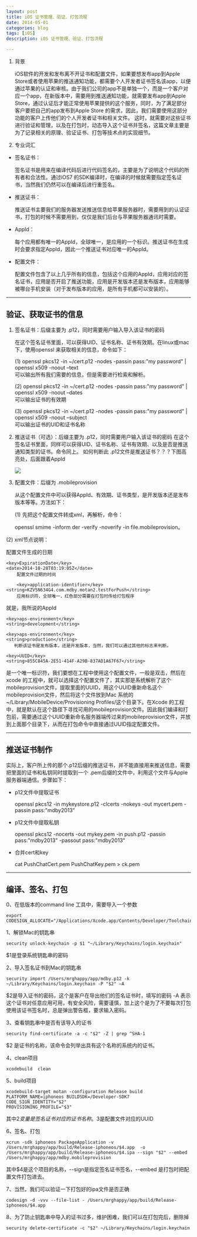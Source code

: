 ```yaml
---
layout: post
title: iOS 证书管理、验证、打包流程
date: 2014-05-01
categories: blog
tags: [iOS]
description: iOS 证书管理、验证、打包流程

---
```


1.  背景
    
    iOS软件的开发和发布离不开证书和配置文件，如果要想发布app到Apple Store或者使用苹果的推送通知功能，都需要个人开发者证书签名该app，以便通过苹果的认证和审核。由于我们公司的app不是单独一个，而是一个客户对应一个app，在新版本中，需要用到推送通知功能，就需要发布app到Apple Store，通过认证后才能正常使用苹果提供的这个服务，同时，为了满足部分客户要把自己的app发布到Apple Store 的需求，因此，我们需要使用这部分功能的客户上传他们的个人开发者证书和相关文件。 这时，就需要对这些证书进行验证和管理，以及在打包时，动态导入这个证书并签名，这篇文章主要是为了记录相关的原理、验证证书、打包等技术点的实现细节。

2.  专业词汇

*   签名证书：
    
    签名证书是用来在编译代码后进行代码签名的，主要是为了说明这个代码的所有者和合法性。通过iOS7 的SDK编译时，在编译的时候就需要指定签名证书，当然我们仍然可以在编译后进行重签名。

*   推送证书：
    
    推送证书主要我们的服务器发送推送信息给苹果服务器时，需要用到的认证证书，打包的时候不需要用到，仅仅是我们后台与苹果服务器通讯时需要。

*   AppId：
    
    每个应用都有唯一的AppId，全球唯一，是应用的一个标识。推送证书在生成时会要求指定AppId，因此一个推送证书对应唯一的AppId。

*   配置文件：
    
    配置文件包含了以上几乎所有的信息，包括这个应用的AppId，应用对应的签名证书，应用是否开启了推送功能，应用是开发版本还是发布版本，应用能够被哪台手机安装（对于发布版本的应用，是所有手机都可以安装的）。

* * *

## 验证、获取证书的信息

1.  签名证书：后缀主要为 .p12，同时需要用户输入导入该证书的密码
    
    在这个签名证书里面，可以获得UID、证书名称、证书有效期。在linux或mac下，使用openssl 来获取相关的信息，命令如下：
    
    (1) openssl pkcs12 -in ~/cert.p12 -nodes -passin pass:"my password" | openssl x509 -noout –text  
    可以输出所有我们需要的信息，但是需要进行检索和解析。
    
    (2) openssl pkcs12 -in ~/cert.p12 -nodes -passin pass:"my password" | openssl x509 -noout –dates  
    可以输出证书的有效期
    
    (3) openssl pkcs12 -in ~/cert.p12 -nodes -passin pass:"my password" | openssl x509 -noout –subject  
    可以输出证书的UID和证书名称

2.  推送证书（可选）：后缀主要为 .p12，同时需要用户输入该证书的密码 在这个签名证书里面，同样可以获得UID、证书名称、证书有效期、以及是否是推送通知类型的证书。命令同上。 如何判断此 .p12文件是推送证书？？？下图高亮处，后面跟着AppId
    
    ![][1]

3.  配置文件：后缀为 .mobileprovision
    
    从这个配置文件中可以获得AppId、有效期、证书类型，是开发版本还是发布版本等等。方法如下：
    
    (1) 先把这个配置文件转成xml，再解析，命令：
    
    openssl smime -inform der -verify -noverify -in file.mobileprovision。

(2) xml节点说明：

配置文件生成的日期

    <key>ExpirationDate</key>
    <date>2014-10-28T03:19:05Z</date>
        配置文件过期的时间
    
        <key>application-identifier</key>
    <string>KZV5N634G4.com.mdby.motan2.testForPush</string>
        应用标识符，全球唯一，红色部分需要在打包时传给打包程序
    

就是，我所说的AppId

    <key>aps-environment</key>
    <string>development</string>
    
    <key>aps-environment</key>
    <string>production</string>
       判断该证书是发布版本，还是开发版本，当然，我们可以通过其他的标志来判断。
    
    <key>UUID</key>
    <string>855C845A-2E51-414F-A29B-837AD1A67F67</string>
    

是一个唯一标识符，我们要想在工程中使用这个配置文件，一般是双击，然后在xcode 的工程中，就可以选择这个配置文件了，其实那是系统解析了这个mobileprovision文件，提取里面的UUID，用这个UUID重新命名这个mobileprovision文件，然后将这个文件放到Mac 系统的~/Library/MobileDevice/Provisioning Profiles/这个目录下。在Xcode 的工程中，就是默认在这个路径下寻找可用的mobileprovision文件。因此我们编译和打包前，需要通过这个UUID重新命名服务器端传过来的mobileprovision文件，并放到上面那个目录下，从而在打包命令中直接通过UUID指定配置文件。

* * *

## 推送证书制作

实际上，客户所上传的那个.p12后缀的推送证书，并不能直接用来推送信息，需要把里面的证书和私钥同时提取到一个 .pem后缀的文件中，利用这个文件与Apple 服务器端通信。步骤如下：

*   p12文件中提取证书
    
    openssl pkcs12 -in mykeystore.p12 -clcerts -nokeys -out mycert.pem -passin pass:"mdby2013"

*   p12文件中提取私钥
    
    openssl pkcs12 -nocerts -out mykey.pem -in push.p12 -passin pass:"mdby2013" -passout pass:"mdby2013"

*   合并cert和key
    
    cat PushChatCert.pem PushChatKey.pem > ck.pem

* * *

## 编译、签名、打包

0、在低版本的command line 工具中，需要导入一个参数

    export CODESIGN_ALLOCATE="/Applications/Xcode.app/Contents/Developer/Toolchains/XcodeDefault.xctoolchain/usr/bin/codesign_allocate"
    

1、解锁Mac的钥匙串

    security unlock-keychain -p $1 "~/Library/Keychains/login.keychain"
    

$1是登录系统钥匙串的密码

2、导入签名证书到Mac的钥匙串

    security import /Users/mrghappy/app/mdby.p12 -k ~/Library/Keychains/login.keychain -P "$2" –A
    

$2是导入证书的密码，这个是客户在导出他们的签名证书时，填写的密码 -A 表示这个证书对任意应用可用，有安全风险，需要谨慎，加上这个是为了不要每次打包使用该证书签名时，总是弹出警告框，要求输入密码。

3、查看钥匙串中是否有该导入的证书

    security find-certificate -a -c "$2" -Z | grep ^SHA-1
    

$2 是证书的名称，该命令会列举出具有这个名称的系统内的证书。

4、clean项目

    xcodebuild  clean
    

5、build项目

    xcodebuild-target motan -configuration Release build PLATFORM_NAME=iphoneos BUILDSDK=/Developer-SDK7
    CODE_SIGN_IDENTITY="$2"  
    PROVISIONING_PROFILE="$3"
    

其中$2变量是签名证书对应的证书名称。$3是配置文件对应的UUID

6、签名、打包

    xcrun -sdk iphoneos PackageApplication -v  /Users/mrghappy/app/build/Release-iphoneos/$4.app  -o  /Users/mrghappy/app/build/Release-iphoneos/$4.ipa --sign "$2" --embed /Users/mrghappy/app/mdby.mobileprovision
    

其中$4是这个项目的名称，--sign是指定签名证书签名，--embed 是打包时把配置文件打包进去。

7、当然，我们可以验证一下打包好的ipa文件是否正确

    codesign -d -vvv --file-list - /Users/mrghappy/app/build/Release-iphoneos/$4.app
    

8、为了防止钥匙串中导入的证书过多，维护困难，我们可以在打包完后，删除掉

    security delete-certificate -c "$2" ~/Library/Keychains/login.keychain

 [1]: http://images.cnitblog.com/blog/406864/201410/082212316404207.png